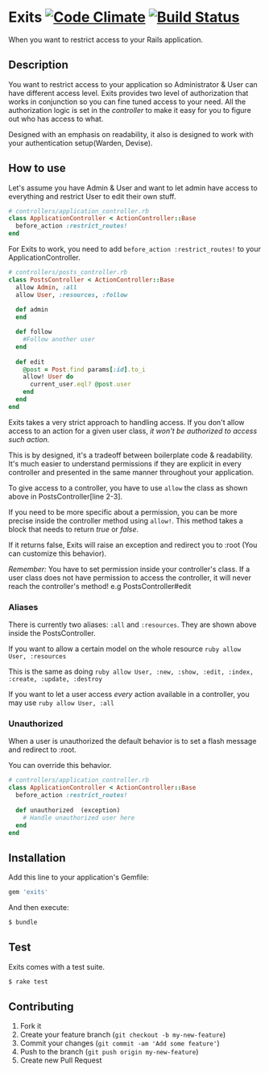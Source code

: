 # Exits [![Code Climate](https://codeclimate.com/github/pothibo/exits.png)](https://codeclimate.com/github/pothibo/exits) [![Build Status](https://travis-ci.org/pothibo/exits.png)](https://travis-ci.org/pothibo/exits)
When you want to restrict access to your Rails application.

## Description
You want to restrict access to your application so Administrator & User can have different access level. Exits provides two level of authorization that works in conjunction so you can fine tuned access to your need. All the authorization logic is set in the *controller* to make it easy for you to figure out who has access to what.

Designed with an emphasis on readability, it also is designed to work with your authentication setup(Warden, Devise).


## How to use

Let's assume you have Admin & User and want to let admin have access to everything and restrict User to edit their own stuff.

```ruby
# controllers/application_controller.rb
class ApplicationController < ActionController::Base
  before_action :restrict_routes!
end
```

For Exits to work, you need to add `before_action :restrict_routes!` to your ApplicationController.
```ruby
# controllers/posts_controller.rb
class PostsController < ActionController::Base
  allow Admin, :all
  allow User, :resources, :follow
  
  def admin
  end

  def follow
    #Follow another user
  end
	
  def edit
    @post = Post.find params[:id].to_i
    allow! User do
      current_user.eql? @post.user
    end
  end
end
```

Exits takes a very strict approach to handling access. If you don't allow access to an action for a given user class, _it won't be authorized to access such action._

This is by designed, it's a tradeoff between boilerplate code & readability. It's much easier to understand permissions if they are explicit in every controller and presented in the same manner throughout your application.

To give access to a controller, you have to use `allow` the class as shown above in PostsController[line 2-3].

If you need to be more specific about a permission, you can be more precise inside the controller method using `allow!`. This method takes a block that needs to return _true_ or _false_.

If it returns false, Exits will raise an exception and redirect you to :root (You can customize this behavior). 

*Remember:* You have to set permission inside your controller's class. If a user class does not have permission to access the controller, it will never reach the controller's method! e.g PostsController#edit

### Aliases

There is currently two aliases: ```:all``` and ```:resources```. They are shown above inside the PostsController.

If you want to allow a certain model on the whole resource
```ruby allow User, :resources```

This is the same as doing
```ruby allow User, :new, :show, :edit, :index, :create, :update, :destroy```

If you want to let a user access _every_ action available in a controller, you may use
```ruby allow User, :all```

### Unauthorized
When a user is unauthorized the default behavior is to set a flash message and redirect to :root.

You can override this behavior.

```ruby
# controllers/application_controller.rb
class ApplicationController < ActionController::Base
  before_action :restrict_routes!
  
  def unauthorized	(exception)
    # Handle unauthorized user here
  end
end
```

## Installation

Add this line to your application's Gemfile:

```ruby
gem 'exits'
```

And then execute:

```bash
$ bundle
```

## Test
Exits comes with a test suite.

```bash
$ rake test
```

## Contributing

1. Fork it
2. Create your feature branch (`git checkout -b my-new-feature`)
3. Commit your changes (`git commit -am 'Add some feature'`)
4. Push to the branch (`git push origin my-new-feature`)
5. Create new Pull Request
